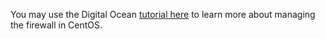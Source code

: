 You may use the Digital Ocean [tutorial here](https://www.digitalocean.com/community/tutorials/how-to-set-up-a-firewall-using-firewalld-on-centos-7) to learn more about managing the firewall in CentOS.